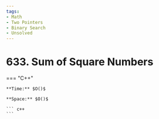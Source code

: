 ```yaml
---
tags:
- Math
- Two Pointers
- Binary Search
- Unsolved
---
```



# 633. Sum of Square Numbers

=== "C++"

    **Time:** $O()$

    **Space:** $O()$

    ``` c++
    ```